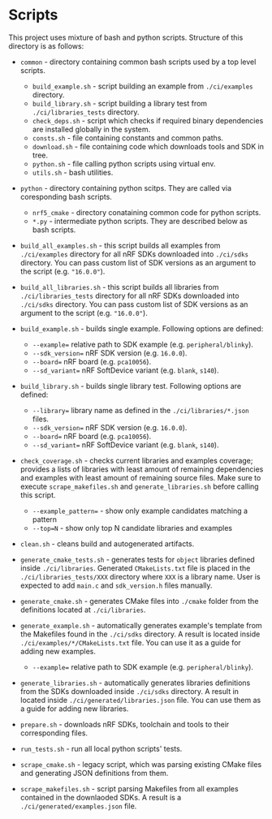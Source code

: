 # Scripts

This project uses mixture of bash and python scripts. Structure of this directory
is as follows:

- `common` - directory containing common bash scripts used by a top level scripts.

  - `build_example.sh` - script building an example from `./ci/examples`
    directory.
  - `build_library.sh` - script building a library test from
    `./ci/libraries_tests` directory.
  - `check_deps.sh` - script which checks if required binary dependencies are
    installed globally in the system.
  - `consts.sh` - file containing constants and common paths.
  - `download.sh` - file containing code which downloads tools and SDK in tree.
  - `python.sh` - file calling python scripts using virtual env.
  - `utils.sh` - bash utilities.

- `python` - directory containing python scitps. They are called via coresponding
  bash scripts.

  - `nrf5_cmake` - directory conataining common code for python scripts.
  - `*.py` - intermediate python scripts. They are described below as bash scripts.

- `build_all_examples.sh` - this script builds all examples from `./ci/examples`
  directory for all nRF SDKs downloaded into `./ci/sdks` directory. You can pass
  custom list of SDK versions as an argument to the script (e.g. `"16.0.0"`).

- `build_all_libraries.sh` - this script builds all libraries from
  `./ci/libraries_tests` directory for all nRF SDKs downloaded into `./ci/sdks`
  directory. You can pass custom list of SDK versions as an argument to the
  script (e.g. `"16.0.0"`).

- `build_example.sh` - builds single example. Following options are defined:

  - `--example=` relative path to SDK example (e.g. `peripheral/blinky`).
  - `--sdk_version=` nRF SDK version (e.g. `16.0.0`).
  - `--board=` nRF board (e.g. `pca10056`).
  - `--sd_variant=` nRF SoftDevice variant (e.g. `blank`, `s140`).

- `build_library.sh` - builds single library test. Following options are defined:

  - `--library=` library name as defined in the `./ci/libraries/*.json` files.
  - `--sdk_version=` nRF SDK version (e.g. `16.0.0`).
  - `--board=` nRF board (e.g. `pca10056`).
  - `--sd_variant=` nRF SoftDevice variant (e.g. `blank`, `s140`).

- `check_coverage.sh` - checks current libraries and examples coverage;
  provides a lists of libraries with least amount of remaining dependencies and
  examples with least amount of remaining source files. Make sure to execute
  `scrape_makefiles.sh` and `generate_libraries.sh` before calling this script.

  - `--example_pattern=` - show only example candidates matching a pattern
  - `--top=N` - show only top N candidate libraries and examples

- `clean.sh` - cleans build and autogenerated artifacts.

- `generate_cmake_tests.sh` - generates tests for `object` libraries defined
  inside `./ci/libraries`. Generated `CMakeLists.txt` file is placed in the
  `./ci/libraries_tests/XXX` directory where `XXX` is a library name. User is
  expected to add `main.c` and `sdk_version.h` files manually.

- `generate_cmake.sh` - generates CMake files into `./cmake` folder from the
  definitions located at `./ci/libraries`.

- `generate_example.sh` - automatically generates example's template from
  the Makefiles found in the `./ci/sdks` directory. A result is located inside
  `./ci/examples/*/CMakeLists.txt` file. You can use it as a guide for adding
  new examples.

  - `--example=` relative path to SDK example (e.g. `peripheral/blinky`).

- `generate_libraries.sh` - automatically generates libraries definitions from
  the SDKs downloaded inside `./ci/sdks` directory. A result in located inside
  `./ci/generated/libraries.json` file. You can use them as a guide for adding
  new libraries.

- `prepare.sh` - downloads nRF SDKs, toolchain and tools to their corresponding
  files.

- `run_tests.sh` - run all local python scripts' tests.

- `scrape_cmake.sh` - legacy script, which was parsing existing CMake files and
  generating JSON definitions from them.

- `scrape_makefiles.sh` - script parsing Makefiles from all examples contained
  in the downlaoded SDKs. A result is a `./ci/generated/examples.json` file.

